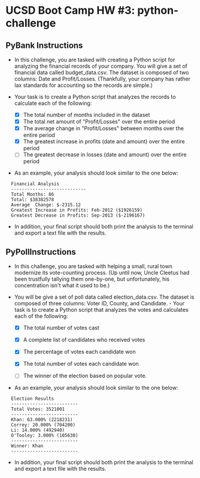 # UCSD Boot Camp HW #3: python-challenge

## PyBank Instructions
- In this challenge, you are tasked with creating a Python script for analyzing the financial records of your company. You will give a set of financial data called budget_data.csv. The dataset is composed of two columns: Date and Profit/Losses. (Thankfully, your company has rather lax standards for accounting so the records are simple.)

- Your task is to create a Python script that analyzes the records to calculate each of the following:
  - [X] The total number of months included in the dataset
  - [X] The total net amount of "Profit/Losses" over the entire period
  - [X] The average change in "Profit/Losses" between months over the entire period
  - [X] The greatest increase in profits (date and amount) over the entire period
  - [ ] The greatest decrease in losses (date and amount) over the entire period
 
- As an example, your analysis should look similar to the one below:
```
  Financial Analysis
  ----------------------------
  Total Months: 86
  Total: $38382578
  Average  Change: $-2315.12
  Greatest Increase in Profits: Feb-2012 ($1926159)
  Greatest Decrease in Profits: Sep-2013 ($-2196167)
```
- In addition, your final script should both print the analysis to the terminal and export a text file with the results.

## PyPollInstructions

- In this challenge, you are tasked with helping a small, rural town modernize its vote-counting process. (Up until now, Uncle Cleetus had been trustfully tallying them one-by-one, but unfortunately, his concentration isn't what it used to be.)

- You will be give a set of poll data called election_data.csv. The dataset is composed of three columns: Voter ID, County, and Candidate. - Your task is to create a Python script that analyzes the votes and calculates each of the following:
  - [X] The total number of votes cast
  - [X] A complete list of candidates who received votes
  - [X] The percentage of votes each candidate won
  - [X] The total number of votes each candidate won
  - [ ] The winner of the election based on popular vote.


- As an example, your analysis should look similar to the one below:

```
  Election Results
  -------------------------
  Total Votes: 3521001
  -------------------------
  Khan: 63.000% (2218231)
  Correy: 20.000% (704200)
  Li: 14.000% (492940)
  O'Tooley: 3.000% (105630)
  -------------------------
  Winner: Khan
  -------------------------
```
- In addition, your final script should both print the analysis to the terminal and export a text file with the results.
